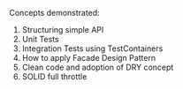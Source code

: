 Concepts demonstrated:
1. Structuring simple API
2. Unit Tests
3. Integration Tests using TestContainers
4. How to apply Facade Design Pattern
5. Clean code and adoption of DRY concept
6. SOLID full throttle
